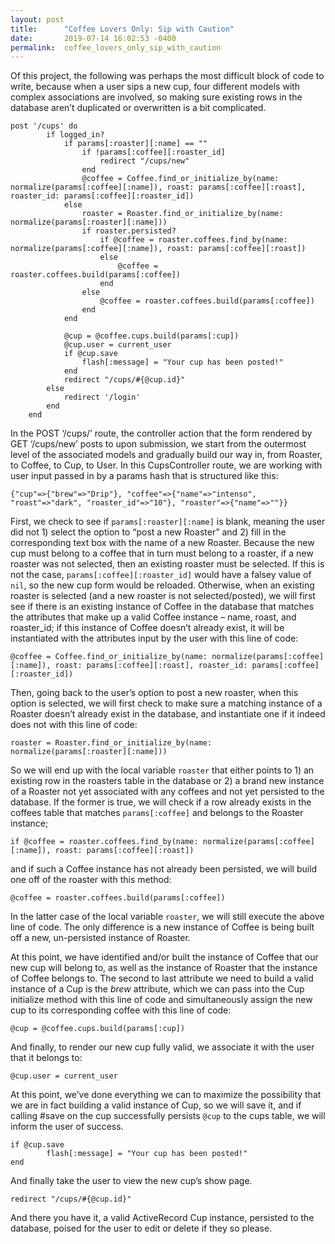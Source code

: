 ```yaml
---
layout: post
title:      "Coffee Lovers Only: Sip with Caution"
date:       2019-07-14 16:02:53 -0400
permalink:  coffee_lovers_only_sip_with_caution
---
```



Of this project, the following was perhaps the most difficult block of code to write, because when a user sips a new cup, four different models with complex associations are involved, so making sure existing rows in the database aren’t duplicated or overwritten is a bit complicated.


```
post '/cups' do
        if logged_in?
            if params[:roaster][:name] == ""
                if !params[:coffee][:roaster_id]
                    redirect "/cups/new"
                end
                @coffee = Coffee.find_or_initialize_by(name: normalize(params[:coffee][:name]), roast: params[:coffee][:roast], roaster_id: params[:coffee][:roaster_id]) 
            else
                roaster = Roaster.find_or_initialize_by(name: normalize(params[:roaster][:name]))
                if roaster.persisted?
                    if @coffee = roaster.coffees.find_by(name: normalize(params[:coffee][:name]), roast: params[:coffee][:roast])
                    else
                        @coffee = roaster.coffees.build(params[:coffee]) 
                    end
                else
                    @coffee = roaster.coffees.build(params[:coffee])
                end 
            end
            
            @cup = @coffee.cups.build(params[:cup])
            @cup.user = current_user
            if @cup.save
                flash[:message] = "Your cup has been posted!"
            end
            redirect "/cups/#{@cup.id}"
        else
            redirect '/login'
        end
    end

```

In the POST ‘/cups/’ route, the controller action that the form rendered by GET ‘/cups/new’ posts to upon submission, we start from the outermost level of the associated models and gradually build our way in, from Roaster, to Coffee, to Cup, to User. In this CupsController route, we are working with user input passed in by a params hash that is structured like this:
```
{"cup"=>{"brew"=>"Drip"}, "coffee"=>{"name"=>"intenso", "roast"=>"dark", "roaster_id"=>"10"}, "roaster"=>{"name"=>""}}

```

First, we check to see if `params[:roaster][:name]` is blank, meaning the user did not 1) select the option to “post a new Roaster” and 2) fill in the corresponding text box with the name of a new Roaster. Because the new cup must belong to a coffee that in turn must belong to a roaster, if a new roaster was not selected, then an existing roaster must be selected. If this is not the case, `params[:coffee][:roaster_id]` would have a falsey value of `nil`, so the new cup form would be reloaded. Otherwise, when an existing roaster is selected (and a new roaster is not selected/posted), we will first see if there is an existing instance of Coffee in the database that matches the attributes that make up a valid Coffee instance – name, roast, and roaster_id; if this instance of Coffee doesn’t already exist, it will be instantiated with the attributes input by the user with this line of code:
```
@coffee = Coffee.find_or_initialize_by(name: normalize(params[:coffee][:name]), roast: params[:coffee][:roast], roaster_id: params[:coffee][:roaster_id])
```

Then, going back to the user’s option to post a new roaster, when this option is selected, we will first check to make sure a matching instance of a Roaster doesn’t already exist in the database, and instantiate one if it indeed does not with this line of code:
```
roaster = Roaster.find_or_initialize_by(name: normalize(params[:roaster][:name]))
```

So we will end up with the local variable `roaster` that either points to 1) an existing row in the roasters table in the database or 2) a brand new instance of a Roaster not yet associated with any coffees and not yet persisted to the database. If the former is true, we will check if a row already exists in the coffees table that matches `params[:coffee]` and belongs to the Roaster instance; 
```
if @coffee = roaster.coffees.find_by(name: normalize(params[:coffee][:name]), roast: params[:coffee][:roast])
```
and if such a Coffee instance has not already been persisted, we will build one off of the roaster with this method:
```
@coffee = roaster.coffees.build(params[:coffee]) 
```

In the latter case of the local variable `roaster`, we will still execute the above line of code. The only difference is a new instance of Coffee is being built off a new, un-persisted instance of Roaster.

At this point, we have identified and/or built the instance of Coffee that our new cup will belong to, as well as the instance of Roaster that the instance of Coffee belongs to. The second to last attribute we need to build a valid instance of a Cup is the *brew* attribute, which we can pass into the Cup initialize method with this line of code and simultaneously assign the new cup to its corresponding coffee with this line of code:
```
@cup = @coffee.cups.build(params[:cup])
```

And finally, to render our new cup fully valid, we associate it with the user that it belongs to:
```
@cup.user = current_user
```

At this point, we’ve done everything we can to maximize the possibility that we are in fact building a valid instance of Cup, so we will save it, and if calling #save on the cup successfully persists `@cup` to the cups table, we will inform the user of success.
```
if @cup.save
        flash[:message] = "Your cup has been posted!"
end
```

And finally take the user to view the new cup’s show page.
```
redirect "/cups/#{@cup.id}"
```

And there you have it, a valid ActiveRecord Cup instance, persisted to the database, poised for the user to edit or delete if they so please. 

